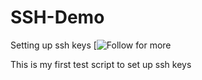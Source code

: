 # SSH-Demo
Setting up ssh keys
[![Follow for more](https://help.github.com/articles/generating-a-new-ssh-key-and-adding-it-to-the-ssh-agent/)

This is my first test script to set up ssh keys
